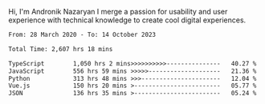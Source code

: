 Hi, I'm Andronik Nazaryan
I merge a passion for usability and user experience with technical knowledge to create cool digital experiences.


<!--START_SECTION:waka-->

```txt
From: 28 March 2020 - To: 14 October 2023

Total Time: 2,607 hrs 18 mins

TypeScript        1,050 hrs 2 mins>>>>>>>>>>---------------   40.27 %
JavaScript        556 hrs 59 mins >>>>>--------------------   21.36 %
Python            313 hrs 48 mins >>>----------------------   12.04 %
Vue.js            150 hrs 20 mins >------------------------   05.77 %
JSON              136 hrs 35 mins >------------------------   05.24 %
```

<!--END_SECTION:waka-->
